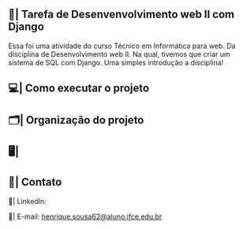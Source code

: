 ## 📑| Tarefa de Desenvenvolvimento web II com Django

  Essa foi uma atividade do curso Técnico em Informática para web. Da disciplina de Desenvolvimento web II. Na qual, tivemos que criar um sistema de SQL com Django. Uma simples introdução a disciplina! 

## 💻| Como executar o projeto

## 🗂️| Organização do projeto 

## 🖥️|  


## 📧| Contato 
 
  📱| Linkedln: 

  📩| E-mail: henrique.sousa62@aluno.ifce.edu.br





 
